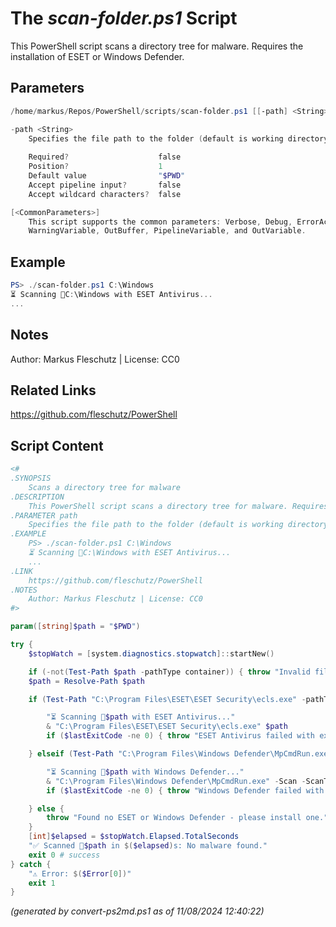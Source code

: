 The *scan-folder.ps1* Script
===========================

This PowerShell script scans a directory tree for malware. Requires the installation of ESET or Windows Defender.

Parameters
----------
```powershell
/home/markus/Repos/PowerShell/scripts/scan-folder.ps1 [[-path] <String>] [<CommonParameters>]

-path <String>
    Specifies the file path to the folder (default is working directory).
    
    Required?                    false
    Position?                    1
    Default value                "$PWD"
    Accept pipeline input?       false
    Accept wildcard characters?  false

[<CommonParameters>]
    This script supports the common parameters: Verbose, Debug, ErrorAction, ErrorVariable, WarningAction, 
    WarningVariable, OutBuffer, PipelineVariable, and OutVariable.
```

Example
-------
```powershell
PS> ./scan-folder.ps1 C:\Windows
⏳ Scanning 📂C:\Windows with ESET Antivirus...
...

```

Notes
-----
Author: Markus Fleschutz | License: CC0

Related Links
-------------
https://github.com/fleschutz/PowerShell

Script Content
--------------
```powershell
<#
.SYNOPSIS
	Scans a directory tree for malware
.DESCRIPTION
	This PowerShell script scans a directory tree for malware. Requires the installation of ESET or Windows Defender.
.PARAMETER path
	Specifies the file path to the folder (default is working directory).
.EXAMPLE
	PS> ./scan-folder.ps1 C:\Windows
	⏳ Scanning 📂C:\Windows with ESET Antivirus...
	...
.LINK
	https://github.com/fleschutz/PowerShell
.NOTES
	Author: Markus Fleschutz | License: CC0
#>

param([string]$path = "$PWD")

try {
	$stopWatch = [system.diagnostics.stopwatch]::startNew()

	if (-not(Test-Path $path -pathType container)) { throw "Invalid file path: $path" }
	$path = Resolve-Path $path

	if (Test-Path "C:\Program Files\ESET\ESET Security\ecls.exe" -pathType leaf) {

		"⏳ Scanning 📂$path with ESET Antivirus..."
		& "C:\Program Files\ESET\ESET Security\ecls.exe" $path
		if ($lastExitCode -ne 0) { throw "ESET Antivirus failed with exit code $lastExitCode - POTENTIAL DANGER!!!" }

	} elseif (Test-Path "C:\Program Files\Windows Defender\MpCmdRun.exe" -pathType leaf) {

		"⏳ Scanning 📂$path with Windows Defender..."
		& "C:\Program Files\Windows Defender\MpCmdRun.exe" -Scan -ScanType 2 -File $path
		if ($lastExitCode -ne 0) { throw "Windows Defender failed with exit code $lastExitCode - POTENTIAL DANGER !!!" }

	} else {
		throw "Found no ESET or Windows Defender - please install one."
	}
	[int]$elapsed = $stopWatch.Elapsed.TotalSeconds
	"✅ Scanned 📂$path in $($elapsed)s: No malware found."
	exit 0 # success
} catch {
	"⚠️ Error: $($Error[0])"
	exit 1
}
```

*(generated by convert-ps2md.ps1 as of 11/08/2024 12:40:22)*

